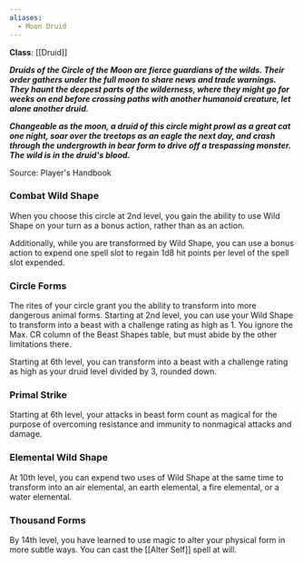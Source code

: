 ```yaml
---
aliases:
  - Moon Druid
---
```

**Class**: [[Druid]] 

**_Druids of the Circle of the Moon are fierce guardians of the wilds. Their order gathers under the full moon to share news and trade warnings. They haunt the deepest parts of the wilderness, where they might go for weeks on end before crossing paths with another humanoid creature, let alone another druid._**

**_Changeable as the moon, a druid of this circle might prowl as a great cat one night, soar over the treetops as an eagle the next day, and crash through the undergrowth in bear form to drive off a trespassing monster. The wild is in the druid's blood._**

Source: Player's Handbook

### Combat Wild Shape

When you choose this circle at 2nd level, you gain the ability to use Wild Shape on your turn as a bonus action, rather than as an action.

Additionally, while you are transformed by Wild Shape, you can use a bonus action to expend one spell slot to regain 1d8 hit points per level of the spell slot expended.

### Circle Forms

The rites of your circle grant you the ability to transform into more dangerous animal forms. Starting at 2nd level, you can use your Wild Shape to transform into a beast with a challenge rating as high as 1. You ignore the Max. CR column of the Beast Shapes table, but must abide by the other limitations there.

Starting at 6th level, you can transform into a beast with a challenge rating as high as your druid level divided by 3, rounded down.

### Primal Strike

Starting at 6th level, your attacks in beast form count as magical for the purpose of overcoming resistance and immunity to nonmagical attacks and damage.

### Elemental Wild Shape

At 10th level, you can expend two uses of Wild Shape at the same time to transform into an air elemental, an earth elemental, a fire elemental, or a water elemental.

### Thousand Forms

By 14th level, you have learned to use magic to alter your physical form in more subtle ways. You can cast the [[Alter Self]] spell at will.